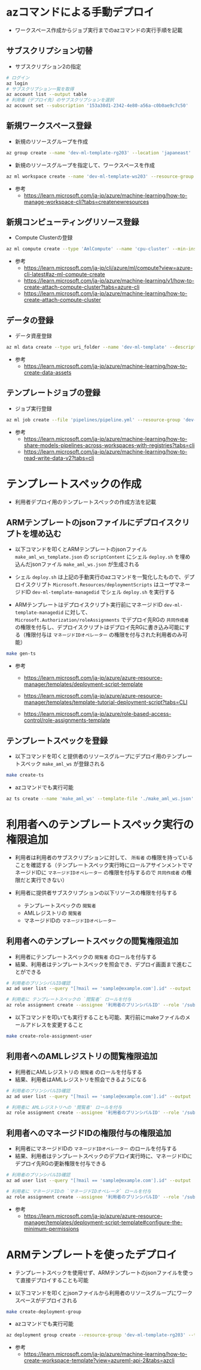 # azコマンドによる手動デプロイ

- ワークスペース作成からジョブ実行までのazコマンドの実行手順を記載

## サブスクリプション切替
- サブスクリプション2の指定

```sh
# ログイン
az login
# サブスクリプション一覧を取得
az account list --output table
# 利用者（デプロイ先）のサブスクリプションを選択
az account set --subscription '153a38d1-2342-4e80-a56a-c0b0ae9c7c50'
```

## 新規ワークスペース登録

- 新規のリソースグループを作成
```sh
az group create --name 'dev-ml-template-rg203' --location 'japaneast'
```

- 新規のリソースグループを指定して、ワークスペースを作成
```sh
az ml workspace create --name 'dev-ml-template-ws203' --resource-group 'dev-ml-template-rg203'
```

- 参考
  - https://learn.microsoft.com/ja-jp/azure/machine-learning/how-to-manage-workspace-cli?tabs=createnewresources

## 新規コンピューティングリソース登録

-  Compute Clusterの登録

```sh
az ml compute create --type 'AmlCompute' --name 'cpu-cluster' --min-instances 0 --max-instances 1 --size 'Standard_DS11_v2' --resource-group 'dev-ml-template-rg203' --workspace-name 'dev-ml-template-ws203'
```

- 参考
    - https://learn.microsoft.com/ja-jp/cli/azure/ml/compute?view=azure-cli-latest#az-ml-compute-create
    - https://learn.microsoft.com/ja-jp/azure/machine-learning/v1/how-to-create-attach-compute-cluster?tabs=azure-cli
    - https://learn.microsoft.com/ja-jp/azure/machine-learning/how-to-create-attach-compute-cluster

## データの登録

- データ資産登録
```sh
az ml data create --type uri_folder --name 'dev-ml-template' --description 'dev-ml-template' --path './dataset' --resource-group 'dev-ml-template-rg203' --workspace-name 'dev-ml-template-ws203'
```

- 参考
  - https://learn.microsoft.com/ja-jp/azure/machine-learning/how-to-create-data-assets

## テンプレートジョブの登録

- ジョブ実行登録
```sh
az ml job create --file 'pipelines/pipeline.yml' --resource-group 'dev-ml-template-rg203' --workspace-name 'dev-ml-template-ws203'
```

- 参考
    - https://learn.microsoft.com/ja-jp/azure/machine-learning/how-to-share-models-pipelines-across-workspaces-with-registries?tabs=cli
    - https://learn.microsoft.com/ja-jp/azure/machine-learning/how-to-read-write-data-v2?tabs=cli


# テンプレートスペックの作成

- 利用者デプロイ用のテンプレートスペックの作成方法を記載


## ARMテンプレートのjsonファイルにデプロイスクリプトを埋め込む

- 以下コマンドを叩くとARMテンプレートのjsonファイル `make_aml_ws_template.json` の `scriptContent` にシェル `deploy.sh` を埋め込んだjsonファイル `make_aml_ws.json` が生成される

- シェル `deploy.sh` は上記の手動実行のazコマンドを一覧化したもので、デプロイスクリプト `Microsoft.Resources/deploymentScripts` はユーザマネージドID `dev-ml-template-managedid` でシェル `deploy.sh` を実行する

- ARMテンプレートはデプロイスクリプト実行前にマネージドID `dev-ml-template-managedid` に対して、`Microsoft.Authorization/roleAssignments` でデプロイ先RGの `共同作成者` の権限を付与し、デプロイスクリプトはデプロイ先RGに書き込み可能にする（権限付与は `マネージドIDオペレーター` の権限を付与された利用者のみ可能）


```sh
make gen-ts
```

- 参考
  - https://learn.microsoft.com/ja-jp/azure/azure-resource-manager/templates/deployment-script-template

  - https://learn.microsoft.com/ja-jp/azure/azure-resource-manager/templates/template-tutorial-deployment-script?tabs=CLI

  - https://learn.microsoft.com/ja-jp/azure/role-based-access-control/role-assignments-template


## テンプレートスペックを登録
- 以下コマンドを叩くと提供者のリソースグループにデプロイ用のテンプレートスペック `make_aml_ws` が登録される

```sh
make create-ts
```

- azコマンドでも実行可能
```sh
az ts create --name 'make_aml_ws' --template-file './make_aml_ws.json' --version 1 --resource-group 'dev-ml-template-rg103' --subscription 'f9928460-8ada-4f70-983d-a98b5653e039'
```

# 利用者へのテンプレートスペック実行の権限追加
- 利用者は利用者のサブスクリプションに対して、 `所有者` の権限を持っていることを確認する（テンプレートスペック実行時にロールアサインメントでマネージドIDに `マネージドIDオペレーター` の権限を付与するので `共同作成者` の権限だと実行できない）

- 利用者に提供者サブスクリプションの以下リソースの権限を付与する
  - テンプレートスペックの `閲覧者`
  - AMLレジストリの `閲覧者`
  - マネージドIDの `マネージドIDオペレーター`

## 利用者へのテンプレートスペックの閲覧権限追加

- 利用者にテンプレートスペックの `閲覧者` のロールを付与する
- 結果、利用者はテンプレートスペックを照会でき、デプロイ画面まで進むことができる

```sh
# 利用者のプリンシパルID確認
az ad user list --query "[?mail == 'sample@example.com'].id" --output 'tsv'

# 利用者に テンプレートスペックの `閲覧者` ロールを付与
az role assignment create --assignee '利用者のプリンシパルID' --role '/subscriptions/f9928460-8ada-4f70-983d-a98b5653e039/providers/Microsoft.Authorization/roleDefinitions/acdd72a7-3385-48ef-bd42-f606fba81ae7' --scope '/subscriptions/f9928460-8ada-4f70-983d-a98b5653e039/resourceGroups/dev-ml-template-rg103/providers/Microsoft.Resources/templateSpecs/make_aml_ws'
```

- 以下コマンドを叩いても実行することも可能、実行前にmakeファイルのメールアドレスを変更すること

```sh
make create-role-assignment-user
```

## 利用者へのAMLレジストリの閲覧権限追加

- 利用者にAMLレジストリの `閲覧者` のロールを付与する
- 結果、利用者はAMLレジストリを照会できるようになる

```sh
# 利用者のプリンシパルID確認
az ad user list --query "[?mail == 'sample@example.com'].id" --output 'tsv'

# 利用者に AMLレジストリへの '閲覧者' ロールを付与
az role assignment create --assignee '利用者のプリンシパルID' --role '/subscriptions/f9928460-8ada-4f70-983d-a98b5653e039/providers/Microsoft.Authorization/roleDefinitions/acdd72a7-3385-48ef-bd42-f606fba81ae7' --scope '/subscriptions/f9928460-8ada-4f70-983d-a98b5653e039/resourceGroups/dev-ml-template-rg103/providers/Microsoft.MachineLearningServices/registries/dev-ml-template-registry103'
```

## 利用者へのマネージドIDの権限付与の権限追加

- 利用者にマネージドIDの `マネージドIDオペレーター` のロールを付与する
- 結果、利用者はテンプレートスペックのデプロイ実行時に、マネージドIDにデプロイ先RGの更新権限を付与できる


```sh
# 利用者のプリンシパルID確認
az ad user list --query "[?mail == 'sample@example.com'].id" --output 'tsv'

# 利用者に マネージドIDの `マネージドIDオペレータ` ロールを付与
az role assignment create --assignee '利用者のプリンシパルID' --role '/subscriptions/f9928460-8ada-4f70-983d-a98b5653e039/providers/Microsoft.Authorization/roleDefinitions/f1a07417-d97a-45cb-824c-7a7467783830' --scope 'subscriptions/f9928460-8ada-4f70-983d-a98b5653e039/resourcegroups/dev-ml-template-rg103/providers/Microsoft.ManagedIdentity/userAssignedIdentities/dev-ml-template-managedid'
```
- 参考
  - https://learn.microsoft.com/ja-jp/azure/azure-resource-manager/templates/deployment-script-template#configure-the-minimum-permissions


# ARMテンプレートを使ったデプロイ

- テンプレートスペックを使用せず、ARMテンプレートのjsonファイルを使って直接デプロイすることも可能

- 以下コマンドを叩くとjsonファイルから利用者のリソースグループにワークスペースがデプロイされる

```sh
make create-deployment-group
```

- azコマンドでも実行可能
```sh
az deployment group create --resource-group 'dev-ml-template-rg203' --template-file './make_aml_ws.json' --subscription '153a38d1-2342-4e80-a56a-c0b0ae9c7c50'
```

- 参考
  - https://learn.microsoft.com/ja-jp/azure/machine-learning/how-to-create-workspace-template?view=azureml-api-2&tabs=azcli

